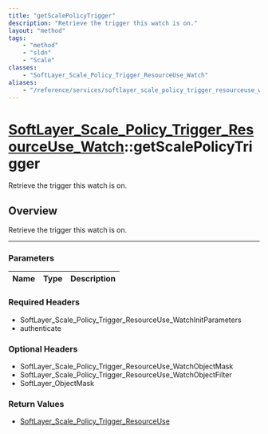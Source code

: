 ```yaml
---
title: "getScalePolicyTrigger"
description: "Retrieve the trigger this watch is on."
layout: "method"
tags:
    - "method"
    - "sldn"
    - "Scale"
classes:
    - "SoftLayer_Scale_Policy_Trigger_ResourceUse_Watch"
aliases:
    - "/reference/services/softlayer_scale_policy_trigger_resourceuse_watch/getScalePolicyTrigger"
---
```

# [SoftLayer_Scale_Policy_Trigger_ResourceUse_Watch](/reference/services/SoftLayer_Scale_Policy_Trigger_ResourceUse_Watch)::getScalePolicyTrigger


Retrieve the trigger this watch is on.


## Overview 
Retrieve the trigger this watch is on.

-----

### Parameters 
|Name | Type | Description |
| --- | --- | --- |


### Required Headers
* SoftLayer_Scale_Policy_Trigger_ResourceUse_WatchInitParameters
* authenticate


### Optional Headers
* SoftLayer_Scale_Policy_Trigger_ResourceUse_WatchObjectMask
* SoftLayer_Scale_Policy_Trigger_ResourceUse_WatchObjectFilter
* SoftLayer_ObjectMask

### Return Values
* <a href='/reference/datatypes/SoftLayer_Scale_Policy_Trigger_ResourceUse'>SoftLayer_Scale_Policy_Trigger_ResourceUse </a>




